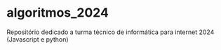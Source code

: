 # algoritmos_2024
Repositório dedicado a turma técnico de informática para internet 2024 (Javascript e python)
